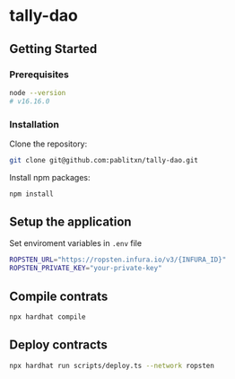 # tally-dao

## **Getting Started**

### **Prerequisites**

```bash
node --version
# v16.16.0
```

### Installation

Clone the repository:

```bash
git clone git@github.com:pablitxn/tally-dao.git
```

Install npm packages:

```bash
npm install
```

## Setup the application

Set enviroment variables in `.env` file

```bash
ROPSTEN_URL="https://ropsten.infura.io/v3/{INFURA_ID}"
ROPSTEN_PRIVATE_KEY="your-private-key"
```

## Compile contrats

```bash
npx hardhat compile
```

## Deploy contracts

```bash
npx hardhat run scripts/deploy.ts --network ropsten
```
